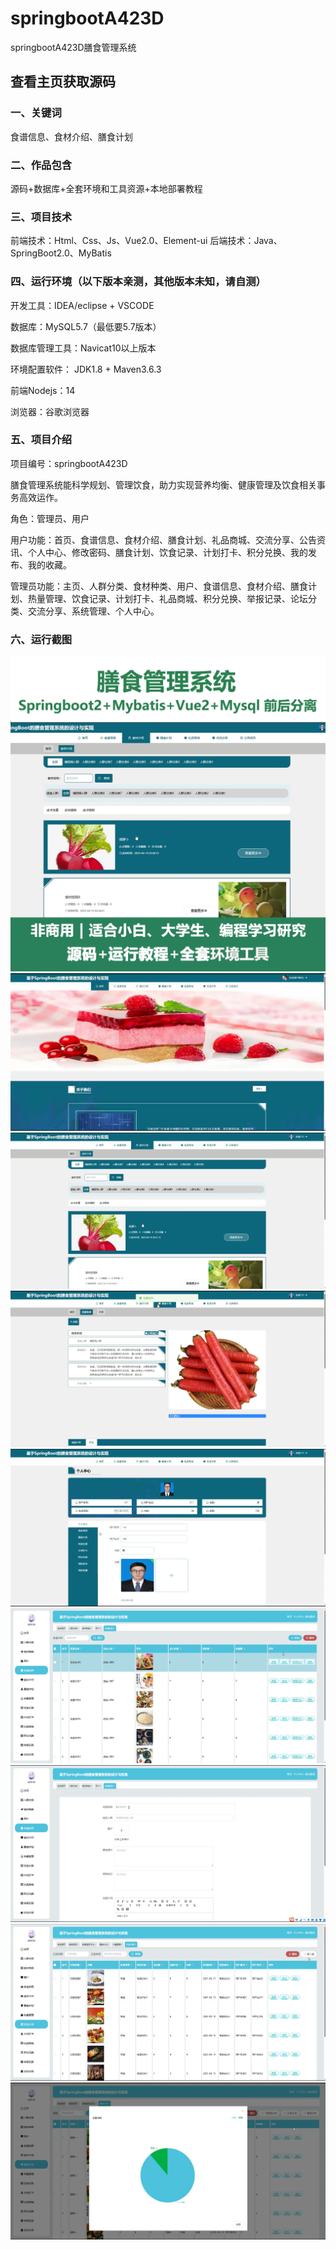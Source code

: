 # springbootA423D
springbootA423D膳食管理系统
 
## 查看主页获取源码

### 一、关键词
食谱信息、食材介绍、膳食计划

### 二、作品包含
源码+数据库+全套环境和工具资源+本地部署教程

### 三、项目技术
前端技术：Html、Css、Js、Vue2.0、Element-ui 
后端技术：Java、SpringBoot2.0、MyBatis

### 四、运行环境（以下版本亲测，其他版本未知，请自测）
开发工具：IDEA/eclipse  + VSCODE

数据库：MySQL5.7（最低要5.7版本）

数据库管理工具：Navicat10以上版本

环境配置软件： JDK1.8 + Maven3.6.3

前端Nodejs：14

浏览器：谷歌浏览器

### 五、项目介绍
项目编号：springbootA423D

膳食管理系统能科学规划、管理饮食，助力实现营养均衡、健康管理及饮食相关事务高效运作。

角色：管理员、用户

用户功能：首页、食谱信息、食材介绍、膳食计划、礼品商城、交流分享、公告资讯、个人中心、修改密码、膳食计划、饮食记录、计划打卡、积分兑换、我的发布、我的收藏。

管理员功能：主页、人群分类、食材种类、用户、食谱信息、食材介绍、膳食计划、热量管理、饮食记录、计划打卡、礼品商城、积分兑换、举报记录、论坛分类、交流分享、系统管理、个人中心。

### 六、运行截图
![cover.png](./cover.png)
![1.png](./1.png)
![2.png](./2.png)
![3.png](./3.png)
![4.png](./4.png)
![5.png](./5.png)
![6.png](./6.png)
![7.png](./7.png)
![8.png](./8.png)
